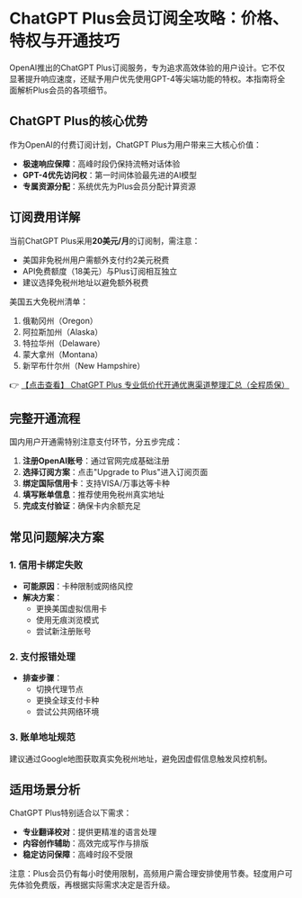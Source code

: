 # ChatGPT Plus会员订阅全攻略：价格、特权与开通技巧

OpenAI推出的ChatGPT Plus订阅服务，专为追求高效体验的用户设计。它不仅显著提升响应速度，还赋予用户优先使用GPT-4等尖端功能的特权。本指南将全面解析Plus会员的各项细节。

## ChatGPT Plus的核心优势

作为OpenAI的付费订阅计划，ChatGPT Plus为用户带来三大核心价值：

- **极速响应保障**：高峰时段仍保持流畅对话体验
- **GPT-4优先访问权**：第一时间体验最先进的AI模型
- **专属资源分配**：系统优先为Plus会员分配计算资源

## 订阅费用详解

当前ChatGPT Plus采用**20美元/月**的订阅制，需注意：

- 美国非免税州用户需额外支付约2美元税费
- API免费额度（18美元）与Plus订阅相互独立
- 建议选择免税州地址以避免额外税费

美国五大免税州清单：
1. 俄勒冈州（Oregon）
2. 阿拉斯加州（Alaska）
3. 特拉华州（Delaware）
4. 蒙大拿州（Montana）
5. 新罕布什尔州（New Hampshire）

👉 [【点击查看】 ChatGPT Plus 专业低价代开通优惠渠道整理汇总（全程质保）](https://bit.ly/DaiKai)

## 完整开通流程

国内用户开通需特别注意支付环节，分五步完成：

1. **注册OpenAI账号**：通过官网完成基础注册
2. **选择订阅方案**：点击"Upgrade to Plus"进入订阅页面
3. **绑定国际信用卡**：支持VISA/万事达等卡种
4. **填写账单信息**：推荐使用免税州真实地址
5. **完成支付验证**：确保卡内余额充足

## 常见问题解决方案

### 1. 信用卡绑定失败
- **可能原因**：卡种限制或网络风控
- **解决方案**：
  - 更换美国虚拟信用卡
  - 使用无痕浏览模式
  - 尝试新注册账号

### 2. 支付报错处理
- **排查步骤**：
  - 切换代理节点
  - 更换全球支付卡种
  - 尝试公共网络环境

### 3. 账单地址规范
建议通过Google地图获取真实免税州地址，避免因虚假信息触发风控机制。

## 适用场景分析

ChatGPT Plus特别适合以下需求：
- **专业翻译校对**：提供更精准的语言处理
- **内容创作辅助**：高效完成写作与排版
- **稳定访问保障**：高峰时段不受限

注意：Plus会员仍有每小时使用限制，高频用户需合理安排使用节奏。轻度用户可先体验免费版，再根据实际需求决定是否升级。